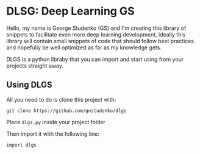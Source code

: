 # DLSG: Deep Learning GS

Hello, my name is George Studenko (GS) and I'm creating this library of snippets to facilitate even more deep learning development, ideally this library will contain small snippets of code that should follow best practices and hopefully be well optimized as far as my knowledge gets.

DLGS is a python libraby that you can import and start using from your projects straight away.

## Using DLGS

All you need to do is clone this project with:

`git clone https://github.com/gnstudenko/dlgs`

Place `dlgs.py` inside your project folder

Then import it with the following line:

`import dlgs`